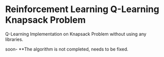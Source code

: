 # Reinforcement Learning Q-Learning Knapsack Problem
 Q-Learning Implementation on Knapsack Problem without using any libraries.

soon-
**The algorithm is not completed, needs to be fixed.

